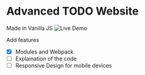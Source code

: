 # Advanced TODO Website

Made in Vanilla JS
![Live Demo](https://aayushmau5.github.io/advanced-todo/)

Add features

- [x] Modules and Webpack
- [ ] Explaination of the code
- [ ] Responsive Design for mobile devices

